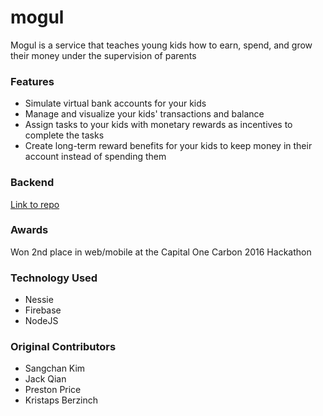 # mogul
Mogul is a service that teaches young kids how to earn, spend, and grow their money under the supervision of parents

### Features
* Simulate virtual bank accounts for your kids
* Manage and visualize your kids' transactions and balance
* Assign tasks to your kids with monetary rewards as incentives to complete the tasks
* Create long-term reward benefits for your kids to keep money in their account instead of spending them

### Backend
[Link to repo](https://github.com/sangchankim/mogul-node)

### Awards 
Won 2nd place in web/mobile at the Capital One Carbon 2016 Hackathon

### Technology Used
* Nessie
* Firebase
* NodeJS 

### Original Contributors
* Sangchan Kim
* Jack Qian
* Preston Price
* Kristaps Berzinch





